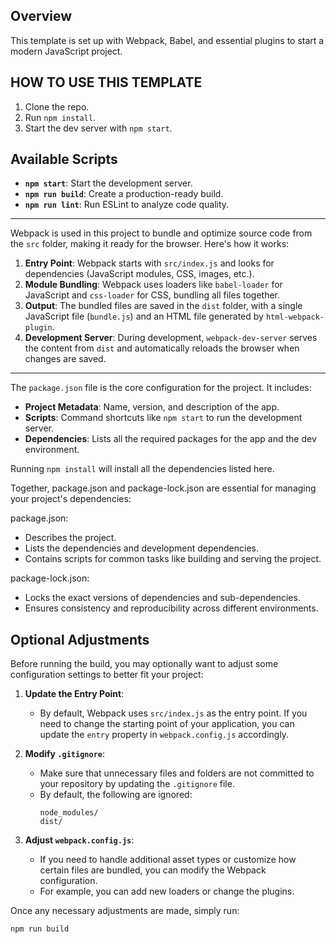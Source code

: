 ## Overview
This template is set up with Webpack, Babel, and essential plugins to start a modern JavaScript project.

## HOW TO USE THIS TEMPLATE
1. Clone the repo.
2. Run `npm install`.
3. Start the dev server with `npm start`.


## Available Scripts
- **`npm start`**: Start the development server.
- **`npm run build`**: Create a production-ready build.
- **`npm run lint`**: Run ESLint to analyze code quality.

------------------------------------------------------------------------

Webpack is used in this project to bundle and optimize source code from the `src` folder, making it ready for the browser. Here's how it works:

1. **Entry Point**: Webpack starts with `src/index.js` and looks for dependencies (JavaScript modules, CSS, images, etc.).
2. **Module Bundling**: Webpack uses loaders like `babel-loader` for JavaScript and `css-loader` for CSS, bundling all files together.
3. **Output**: The bundled files are saved in the `dist` folder, with a single JavaScript file (`bundle.js`) and an HTML file generated by `html-webpack-plugin`.
4. **Development Server**: During development, `webpack-dev-server` serves the content from `dist` and automatically reloads the browser when changes are saved.

-----------------------------------------------------------------------

The `package.json` file is the core configuration for the project. It includes:

- **Project Metadata**: Name, version, and description of the app.
- **Scripts**: Command shortcuts like `npm start` to run the development server.
- **Dependencies**: Lists all the required packages for the app and the dev environment.

Running `npm install` will install all the dependencies listed here.

Together, package.json and package-lock.json are essential for managing your project's dependencies:

package.json:

- Describes the project.
- Lists the dependencies and development dependencies.
- Contains scripts for common tasks like building and serving the project.

package-lock.json:

- Locks the exact versions of dependencies and sub-dependencies.
- Ensures consistency and reproducibility across different environments.



## Optional Adjustments

Before running the build, you may optionally want to adjust some configuration settings to better fit your project:

1. **Update the Entry Point**:
   - By default, Webpack uses `src/index.js` as the entry point. If you need to change the starting point of your application, you can update the `entry` property in `webpack.config.js` accordingly.

2. **Modify `.gitignore`**:
   - Make sure that unnecessary files and folders are not committed to your repository by updating the `.gitignore` file.
   - By default, the following are ignored:
     ```
     node_modules/
     dist/
     ```

3. **Adjust `webpack.config.js`**:
   - If you need to handle additional asset types or customize how certain files are bundled, you can modify the Webpack configuration.
   - For example, you can add new loaders or change the plugins.

Once any necessary adjustments are made, simply run:

```bash
npm run build
